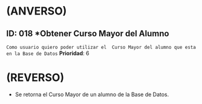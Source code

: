 # (ANVERSO)

## ID: 018      *Obtener Curso Mayor del  Alumno

`Como usuario quiero poder utilizar el  Curso Mayor del alumno que esta en la Base de Datos`
**Prioridad**: 6
 
# (REVERSO)

* Se retorna el Curso Mayor de un alumno de la Base de Datos.
